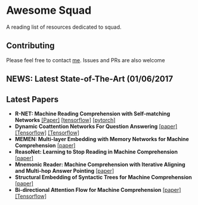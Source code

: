 # Awesome Squad

A reading list of resources dedicated to squad.

## Contributing

Please feel free to contact [me](http://zaczou.github.io). Issues and PRs are also welcome


## NEWS: Latest State-of-The-Art (01/06/2017

## Latest Papers

  - **R-NET: Machine Reading Comprehension with Self-matching Networks** [[Paper]](https://www.microsoft.com/en-us/research/publication/mrc/#) [[tensorflow]](https://github.com/minsangkim142/R-net) [[pytorch]](https://github.com/matthew-z/R-net)
  - **Dynamic Coattention Networks For Question Answering** [[paper]](https://arxiv.org/abs/1611.01604) [[Tensorflow]](https://github.com/marshmelloX/dynamic-coattention-network) [[Tensorflow]](https://github.com/xin-jin/SQuAD)
  - **MEMEN: Multi-layer Embedding with Memory Networks for Machine Comprehension** [[paper]](https://arxiv.org/abs/1707.09098)
  - **ReasoNet: Learning to Stop Reading in Machine Comprehension** [[paper]](https://arxiv.org/abs/1609.05284)
  - **Mnemonic Reader: Machine Comprehension with Iterative Aligning and Multi-hop Answer Pointing** [[paper]](https://arxiv.org/abs/1705.02798)
  - **Structural Embedding of Syntactic Trees for Machine Comprehension** [[paper]](https://arxiv.org/abs/1703.00572)
  - **Bi-directional Attention Flow for Machine Comprehension** [[paper]](https://arxiv.org/abs/1611.01603) [[Tensorflow]](https://github.com/allenai/bi-att-flow)
  
